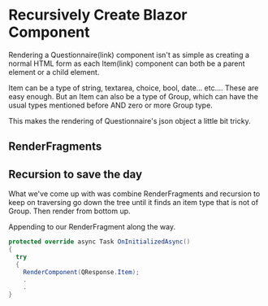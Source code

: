 # Recursively Create Blazor Component

Rendering a Questionnaire(link) component isn't as simple as creating a normal HTML form as each Item(link) component can both be a parent element or a child element. 

Item can be a type of string, textarea, choice, bool, date... etc.... These are easy enough. But an Item can also be a type of Group, which can have the usual types mentioned before AND zero or more Group type.

This makes the rendering of Questionnaire's json object a little bit tricky.

## RenderFragments


## Recursion to save the day

What we've come up with was combine RenderFragments and recursion to keep on traversing go down the tree until it finds an item type that is not of Group. Then render from bottom up.

Appending to our RenderFragment along the way.

``` C#
protected override async Task OnInitializedAsync()
{
  try
  {
    RenderComponent(QResponse.Item);
    .
    .
}
```

